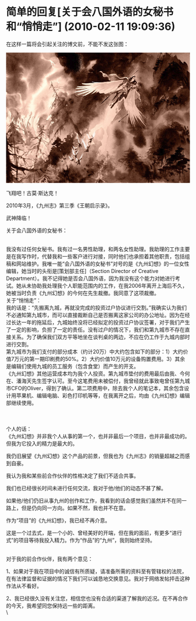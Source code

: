 # 简单的回复\[关于会八国外语的女秘书和“悄悄走”] (2010-02-11 19:09:36)

在这样一篇将会引起关注的博文前，不能不发这张图：

![](<../.gitbook/assets/图片 (4).png>)



飞翔吧！古莫·斯达克！

2010年3月，《九州志》第三季《王朝启示录》。

武神降临！





关于会八国外语的女秘书：

\
我没有过任何女秘书。我有过一名男性助理，和两名女性助理。我助理的工作主要是在我写作时，代替我和一些客户进行对接，同时他们也承担着其他职责，包括组稿和网站维护。我唯一能“会八国外语的女秘书”对号的是《九州幻想》的一位女性编辑，她当时的头衔是\[策划部主任]（Section Director of Creative Department）。我不记得她是否会八国外语，因为我没有这个能力对她进行考试。她从未协助我处理我个人职能范围内的工作，在我2006年离开上海后不久，她被当时负责《九州幻想》的今何在先生裁撤。我同意了这项裁撤。\
关于“悄悄走”：\
我的话是：“先搬离九城，再就没完成的投资过户协议进行交割。”我确实认为我们不必通知第九城市，而可以直接裁断自己是否搬离这家公司的办公地址。因为在经过长达一年的拖延后，九城始终没将已经拟定的投资过户协议签署，对于我们产生了一定的影响，负担了一定的责任。没有过户的情况下，我们和第九城市不存在直接关系。为了确保我们双方平等地坐在谈判桌的两边，不应在仍工作于九城内部时进行交割。\
第九城市为我们支付的部分成本（约计20万）中大约包含如下的部分：1）大约价值7万元的第一期印刷费的50%。2）大约价值10万元的设备购置费用。3）其余是编辑们使用九城的员工服务（包含食堂）而产生的开支。\
《九州幻想》其他运营成本均为我个人投资。第九城市垫付的费用最后由我、今何在、潘海天先生签字认可。至今这笔费用未被偿付，我曾经就此事致电曾任第九城市CFO的Oliver，得到了确认。第二项费用中，除去我个人的笔记本，其余包含设计用苹果机、编辑电脑、彩色打印机等等，在我离开之后，均由《九州幻想》编辑部继续使用。\
\
\
\
个人的话：\
《九州幻想》并非我个人从事的第一个，也并非最后一个项目，也并非最成功的。但我为它投入的精力是最大的。

我仍旧展望《九州幻想》这个产品的前景，但我也为《九州志》的销量超越之而感到自豪。

我认为我和某些前合作伙伴的性格决定了我们不适合共事。

我们也已经很长时间未进行任何交流，我对于他/他们的动态不甚了解。

如果他/他们仍旧从事九州的创作和工作，我看到的话会感觉我们虽然并不在同一路上，但是仍向同一方向。如果不然，我也并不在意。

作为“项目”的《九州幻想》，我已经不再介意。

这是一个过去式，是一个小的、曾经美好的开端，但在我的面前，有更多“进行式”的项目等待我投入精力。作为“作品”的“九州”，我则始终坚持。

\
对于我的前合作伙伴，我有两个意见：

1、如果对于我在项目中的诚信有所质疑，请准备所需的资料至有管辖权的法院，在有法律监督和证据的情况下我们可以诚恳地交换意见。我对于网络发帖抨击这种作法从不看好。

2、我已经很久没有关注您，相信您也没有合适的渠道了解我的近况。在不再合作的今天，我希望同您保持远一些的距离。\
\
